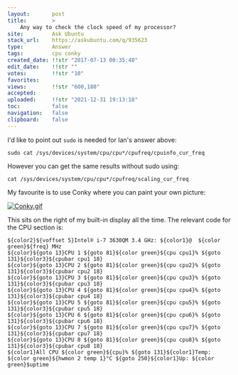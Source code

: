 ```yaml
---
layout:       post
title:        >
    Any way to check the clock speed of my processor?
site:         Ask Ubuntu
stack_url:    https://askubuntu.com/q/935623
type:         Answer
tags:         cpu conky
created_date: !!str "2017-07-13 00:35:40"
edit_date:    !!str ""
votes:        !!str "10"
favorites:    
views:        !!str "600,180"
accepted:     
uploaded:     !!str "2021-12-31 19:13:18"
toc:          false
navigation:   false
clipboard:    false
---
```


I'd like to point out `sudo` is needed for Ian's answer above:

``` 
sudo cat /sys/devices/system/cpu/cpu*/cpufreq/cpuinfo_cur_freq

```

However you can get the same results without sudo using:

``` 
cat /sys/devices/system/cpu/cpu*/cpufreq/scaling_cur_freq

```

My favourite is to use Conky where you can paint your own picture:

[![Conky.gif][1]][1]

This sits on the right of my built-in display all the time. The relevant code for the CPU section is:

``` 
${color2}${voffset 5}Intel® i-7 3630QM 3.4 GHz: ${color1}@  ${color green}${freq} MHz   
${color}${goto 13}CPU 1 ${goto 81}${color green}${cpu cpu1}% ${goto 131}${color3}${cpubar cpu1 18}
${color}${goto 13}CPU 2 ${goto 81}${color green}${cpu cpu2}% ${goto 131}${color3}${cpubar cpu2 18}
${color}${goto 13}CPU 3 ${goto 81}${color green}${cpu cpu3}% ${goto 131}${color3}${cpubar cpu3 18}
${color}${goto 13}CPU 4 ${goto 81}${color green}${cpu cpu4}% ${goto 131}${color3}${cpubar cpu4 18}
${color}${goto 13}CPU 5 ${goto 81}${color green}${cpu cpu5}% ${goto 131}${color3}${cpubar cpu5 18}
${color}${goto 13}CPU 6 ${goto 81}${color green}${cpu cpu6}% ${goto 131}${color3}${cpubar cpu6 18}
${color}${goto 13}CPU 7 ${goto 81}${color green}${cpu cpu7}% ${goto 131}${color3}${cpubar cpu7 18}
${color}${goto 13}CPU 8 ${goto 81}${color green}${cpu cpu8}% ${goto 131}${color3}${cpubar cpu8 18}
${color1}All CPU ${color green}${cpu}% ${goto 131}${color1}Temp: ${color green}${hwmon 2 temp 1}°C ${goto 250}${color1}Up: ${color green}$uptime

```


  [1]: https://i.stack.imgur.com/zxBC3.gif
